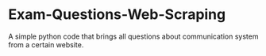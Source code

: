 # Exam-Questions-Web-Scraping
A simple python code that brings all questions about communication system from a certain website.

